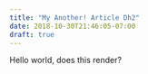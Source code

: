 ```yaml
---
title: "My Another! Article Dh2"
date: 2018-10-30T21:46:05-07:00
draft: true
---
```


Hello world, does this render?